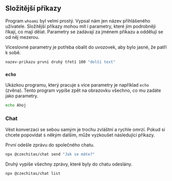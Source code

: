 ## Složitější příkazy

Program `whoami` byl velmi prostý. Vypsal nám jen název přihlášeného uživatele. Složitější příkazy mohou mít i parametry, které jim podrobněji říkají, co mají dělat. Parametry se zadávají za jménem příkazu a oddělují se od něj mezerou.

Víceslovné parametry je potřeba obalit do uvozovek, aby bylo jasné, že patří k sobě.

```sh
nazev-prikazu první druhý třetí 100 "delší text"
```

### `echo`

Ukázkou programu, který pracuje s více parametry je například `echo` (zvěna). Tento program vypíše zpět na obrazovku všechno, co mu zadáte jako parametry.

```sh
echo Ahoj
```

### Chat

Vést konverzaci se sebou samým je trochu zvláštní a rychle omrzí. Pokud si chcete popovídat s někým dalším, může vyzkoušet následující příkazy.

První odešle zprávu do společného chatu.

```sh
npx @czechitas/chat send "Jak se máte?"
```

Druhý vypíše všechny zprávy, které byly do chatu odeslány.

```sh
npx @czechitas/chat list
```
